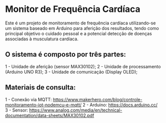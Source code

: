 # Monitor de Frequência Cardíaca

Este é um projeto de monitoramento de frequência cardíaca utilizando-se um sistema baseado em Arduino para aferição dos resultados, tendo como principal objetivo o cuidado pessoal e a potencial detecção de doenças associadas à musculatura cardíaca.

## O sistema é composto por três partes:
1 - Unidade de aferição (sensor MAX30102);
2 - Unidade de processamento (Arduino UNO R3);
3 - Unidade de comunicação (Display OLED);

## Materiais de consulta:
1 - Conexão via MQTT: https://www.makerhero.com/blog/controle-monitoramento-iot-nodemcu-e-mqtt/
2 - Arduino: https://docs.arduino.cc/
3 - Sensor: https://www.analog.com/media/en/technical-documentation/data-sheets/MAX30102.pdf
